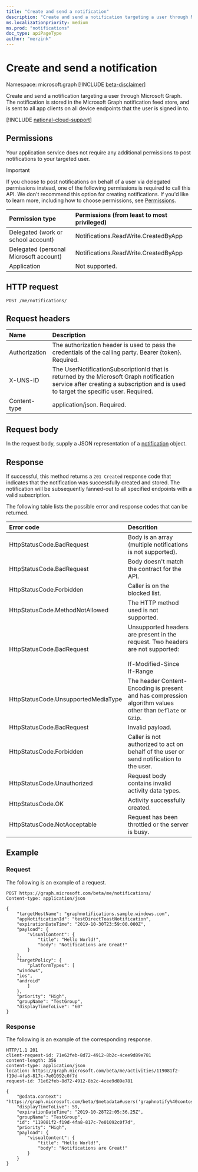```yaml
---
title: "Create and send a notification"
description: "Create and send a notification targeting a user through Microsoft Graph."
ms.localizationpriority: medium
ms.prod: "notifications"
doc_type: apiPageType
author: "merzink"
---
```


# Create and send a notification

Namespace: microsoft.graph
[!INCLUDE [beta-disclaimer](../../includes/beta-disclaimer.md)]

Create and send a notification targeting a user through Microsoft Graph. The notification is stored in the Microsoft Graph notification feed store, and is sent to all app clients on all device endpoints that the user is signed in to.  

[!INCLUDE [national-cloud-support](../../includes/global-only.md)]

## Permissions
Your application service does not require any additional permissions to post notifications to your targeted user.  

> [!IMPORTANT]
> If you choose to post notifications on behalf of a user via delegated permissions instead, one of the following permissions is required to call this API. We don't recommend this option for creating notifications. If you'd like to learn more, including how to choose permissions, see [Permissions](/graph/permissions-reference).

|Permission type      | Permissions (from least to most privileged)              |
|:--------------------|:---------------------------------------------------------|
|Delegated (work or school account) | Notifications.ReadWrite.CreatedByApp    |
|Delegated (personal Microsoft account) | Notifications.ReadWrite.CreatedByApp    |
|Application | Not supported.|



## HTTP request

<!-- { "blockType": "ignored" } -->

```http
POST /me/notifications/
```
## Request headers
|Name | Description|
|:----|:-----------|
|Authorization | The authorization header is used to pass the credentials of the calling party. Bearer {token}. Required. |
|X-UNS-ID | The UserNotificationSubscriptionId that is returned by the Microsoft Graph notification service after creating a subscription and is used to target the specific user. Required. |
|Content-type | application/json. Required.|

## Request body
In the request body, supply a JSON representation of a [notification](../resources/projectrome-notification.md) object.

## Response
If successful, this method returns a `201 Created` response code that indicates that the notification was successfully created and stored. The notification will be subsequently fanned-out to all specified endpoints with a valid subscription. 

The following table lists the possible error and response codes that can be returned.

|Error code             | Descrition             		         |
|:-----------------------------------|:----------------------------------------------------------|
|HttpStatusCode.BadRequest           | Body is an array (multiple notifications is not supported).|
|HttpStatusCode.BadRequest           | Body doesn't match the contract for the API.               |
|HttpStatusCode.Forbidden            | Caller is on the blocked list.                          |
|HttpStatusCode.MethodNotAllowed     | The HTTP method used is not supported.                     |
|HttpStatusCode.BadRequest           | Unsupported headers are present in the request. Two headers are not supported:<br/><br/>If-Modified-Since<br/>If-Range |                    
|HttpStatusCode.UnsupportedMediaType | The header Content-Encoding is present and has compression algorithm values other than `Deflate` or `Gzip`.  |
|HttpStatusCode.BadRequest           | Invalid payload.                                           |
|HttpStatusCode.Forbidden            | Caller is not authorized to act on behalf of the user or send notification to the user.                         |
|HttpStatusCode.Unauthorized         |	Request body contains invalid activity data types.        |
|HttpStatusCode.OK                   | 	Activity successfully created.                            |
|HttpStatusCode.NotAcceptable        |	Request has been throttled or the server is busy.    |


## Example
### Request
The following is an example of a request.

```http
POST https://graph.microsoft.com/beta/me/notifications/
Content-type: application/json

{
    "targetHostName": "graphnotifications.sample.windows.com",
    "appNotificationId": "testDirectToastNotification",
    "expirationDateTime": "2019-10-30T23:59:00.000Z",
    "payload": {
        "visualContent": {
            "title": "Hello World!",
            "body": "Notifications are Great!"
        }
    },
    "targetPolicy": {
        "platformTypes": [
	"windows",
	"ios",
	"android"
        ]
	},
    "priority": "High",
    "groupName": "TestGroup",
    "displayTimeToLive": "60"
}
```

### Response
The following is an example of the corresponding response.

```http
HTTP/1.1 201
client-request-id: 71e62feb-8d72-4912-8b2c-4cee9d89e781
content-length: 356
content-type: application/json
location: https://graph.microsoft.com/beta/me/activities/119081f2-f19d-4fa8-817c-7e01092c0f7d
request-id: 71e62feb-8d72-4912-8b2c-4cee9d89e781

{
    "@odata.context": "https://graph.microsoft.com/beta/$metadata#users('graphnotify%40contoso.com')/notifications/$entity",
    "displayTimeToLive": 59,
    "expirationDateTime": "2019-10-28T22:05:36.25Z",
    "groupName": "TestGroup",
    "id": "119081f2-f19d-4fa8-817c-7e01092c0f7d",
    "priority": "High",
    "payload": {
        "visualContent": {
            "title": "Hello World!",
            "body": "Notifications are Great!"
        }
    }
}
```



